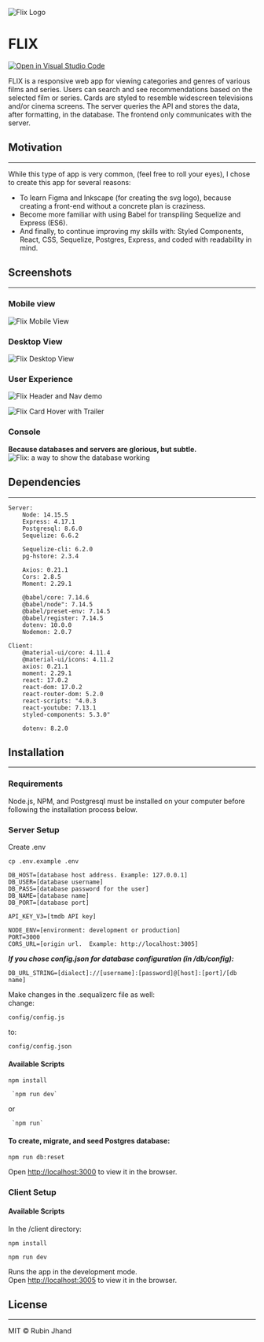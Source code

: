 ![Flix Logo](https://github.com/RubinJhand/movie-app/blob/master/docs/images/FlixLogo.png)

# FLIX

[![Open in Visual Studio Code](https://open.vscode.dev/badges/open-in-vscode.svg)](https://open.vscode.dev/RubinJhand/FLIX)

FLIX is a responsive web app for viewing categories and genres of various films and series. Users can search and see recommendations based on the selected film or series. Cards are styled to resemble widescreen televisions and/or cinema screens. The server queries the API and stores the data, after formatting, in the database. The frontend only communicates with the server.

## Motivation

---

While this type of app is very common, (feel free to roll your eyes), I chose to create this app for several reasons:

- To learn Figma and Inkscape (for creating the svg logo), because creating a front-end without a concrete plan is craziness.
- Become more familiar with using Babel for transpiling Sequelize and Express (ES6).
- And finally, to continue improving my skills with: Styled Components, React, CSS, Sequelize, Postgres, Express, and coded with readability in mind.

## Screenshots

---

### Mobile view

![Flix Mobile View](https://github.com/RubinJhand/movie-app/blob/master/docs/images/FlixMobile.png)

### Desktop View

![Flix Desktop View](https://github.com/RubinJhand/movie-app/blob/master/docs/images/FlixPage.png)

### User Experience

![Flix Header and Nav demo](https://github.com/RubinJhand/movie-app/blob/master/docs/images/FlixNav.gif)

![Flix Card Hover with Trailer](https://github.com/RubinJhand/movie-app/blob/master/docs/images/FlixCardDemo.gif)

### Console

**Because databases and servers are glorious, but subtle.**
![Flix: a way to show the database working](https://github.com/RubinJhand/movie-app/blob/master/docs/images/FlixConsole.png)

## Dependencies

---

    Server:
        Node: 14.15.5
        Express: 4.17.1
        Postgresql: 8.6.0
        Sequelize: 6.6.2

        Sequelize-cli: 6.2.0
        pg-hstore: 2.3.4

        Axios: 0.21.1
        Cors: 2.8.5
        Moment: 2.29.1

        @babel/core: 7.14.6
        @babel/node": 7.14.5
        @babel/preset-env: 7.14.5
        @babel/register: 7.14.5
        dotenv: 10.0.0
        Nodemon: 2.0.7

    Client:
        @material-ui/core: 4.11.4
        @material-ui/icons: 4.11.2
        axios: 0.21.1
        moment: 2.29.1
        react: 17.0.2
        react-dom: 17.0.2
        react-router-dom: 5.2.0
        react-scripts: "4.0.3
        react-youtube: 7.13.1
        styled-components: 5.3.0"

        dotenv: 8.2.0

## Installation

---

### Requirements

Node.js, NPM, and Postgresql must be installed on your computer before following the installation process below.

### Server Setup

Create .env

```
cp .env.example .env
```

```
DB_HOST=[database host address. Example: 127.0.0.1]
DB_USER=[database username]
DB_PASS=[database password for the user]
DB_NAME=[database name]
DB_PORT=[database port]

API_KEY_V3=[tmdb API key]

NODE_ENV=[environment: development or production]
PORT=3000
CORS_URL=[origin url.  Example: http://localhost:3005]
```

**_If you chose config.json for database configuration (in /db/config):_**

```
DB_URL_STRING=[dialect]://[username]:[password]@[host]:[port]/[db name]
```

Make changes in the .sequalizerc file as well:\
change:

```
config/config.js
```

to:

```
config/config.json
```

#### Available Scripts

```
npm install
```

```
 `npm run dev`
```

or

```
 `npm run`
```

#### To create, migrate, and seed Postgres database:

```
npm run db:reset
```

Open [http://localhost:3000](http://localhost:3000) to view it in the browser.

### Client Setup

#### Available Scripts

In the /client directory:

```
npm install
```

```
npm run dev
```

Runs the app in the development mode.\
Open [http://localhost:3005](http://localhost:3005) to view it in the browser.

## License

---

MIT © Rubin Jhand
